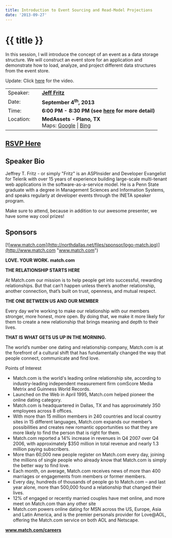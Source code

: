 ```yaml
---
title: Introduction to Event Sourcing and Read-Model Projections
date: '2013-09-27'
---
```

# {{ title }}

In this session, I will introduce the concept of an event as a data storage structure. We will construct an event store for an application and demonstrate how to load, analyze, and project different data structures from the event store.

Update: Click [here](index.html#video) for the video.

<table><tbody><tr><td>Speaker:</td><td>&nbsp;</td><td><b><a href="http://www.csharpfritz.com/" title="Jeff Fritz" target="_blank">Jeff Fritz</a></b></td></tr><tr><td>Date:</td><td>&nbsp;</td><td><b>September 4<sup>th</sup>, 2013</b></td></tr><tr><td valign="top">Time:</td><td>&nbsp;</td><td><b>6:00 PM - 8:30 PM (see <a href="../../location/index.html" title="Location">here</a> for more detail)</b></td></tr><tr><td valign="top">Location:</td><td>&nbsp;</td><td><b>MedAssets - Plano, TX</b><br>Maps: <a href="https://goo.gl/maps/1OyNE" target="_blank" title="Google">Google</a> | <a href="http://binged.it/1afBEJ9" target="_blank" title="Bing">Bing</a></td></tr></tbody></table>

## [RSVP Here](https://introtoeventsourcing.eventbrite.com/)

## Speaker Bio

Jeffrey T. Fritz - or simply "Fritz" is an ASPInsider and Developer Evangelist for Telerik with over 15 years of experience building large-scale multi-tenant web applications in the software-as-a-service model. He is a Penn State graduate with a degree in Management Sciences and Information Systems, and speaks regularly at developer events through the INETA speaker program.

Make sure to attend, because in addition to our awesome presenter, we have some way cool prizes!

## Sponsors

[![www.match.com](http://northdallas.net/files/sponsor/logo-match.jpg)](http://www.match.com "www.match.com")

**LOVE. YOUR WORK. match.com**

**THE RELATIONSHIP STARTS HERE**

At Match.com our mission is to help people get into successful, rewarding relationships. But that can’t happen unless there’s another relationship, another connection, that’s built on trust, openness, and mutual respect.

**THE ONE BETWEEN US AND OUR MEMBER**

Every day we’re working to make our relationship with our members stronger, more honest, more open. By doing that, we make it more likely for them to create a new relationship that brings meaning and depth to their lives.

**THAT IS WHAT GETS US UP IN THE MORNING.**

The world’s number one dating and relationship company, Match.com is at the forefront of a cultural shift that has fundamentally changed the way that people connect, communicate and find love.

Points of Interest

-   Match.com is the world's leading online relationship site, according to industry-leading independent measurement firm comScore Media Metrix and Guinness World Records.
-   Launched on the Web in April 1995, Match.com helped pioneer the online dating category.
-   Match.com is headquartered in Dallas, TX and has approximately 350 employees across 8 offices.
-   With more than 15 million members in 240 countries and local country sites in 15 different languages, Match.com expands our member’s possibilities and creates new romantic opportunities so that they are more likely to find the person that is right for them.
-   Match.com reported a 14% increase in revenues in Q4 2007 over Q4 2006, with approximately $350 million in total revenue and nearly 1.3 million paying subscribers.
-   More than 60,000 new people register on Match.com every day, joining the millions of single people who already know that Match.com is simply the better way to find love.
-   Each month, on average, Match.com receives news of more than 400 marriages or engagements from members or former members.
-   Every day, hundreds of thousands of people go to Match.com – and last year alone, more than 500,000 found a relationship that changed their lives.
-   12% of engaged or recently married couples have met online, and more meet on Match.com than any other site
-   Match.com powers online dating for MSN across the US, Europe, Asia and Latin America, and is the premier personals provider for Love@AOL, offering the Match.com service on both AOL and Netscape.

**www.match.com/careers**
    
